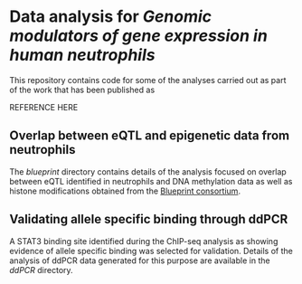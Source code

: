 # Data analysis for *Genomic modulators of gene expression in human neutrophils*
This repository contains code for some of the analyses carried out as part of the work that has been published as

REFERENCE HERE

## Overlap between eQTL and epigenetic data from neutrophils
The *blueprint* directory contains details of the analysis focused on overlap between eQTL identified in neutrophils 
and DNA methylation data as well as histone modifications obtained from the
[Blueprint consortium](http://www.blueprint-epigenome.eu/).

## Validating allele specific binding through ddPCR
A STAT3 binding site identified during the ChIP-seq analysis as showing evidence of allele specific binding 
was selected for validation. Details of the analysis of ddPCR data generated for this purpose are available
in the *ddPCR* directory.
